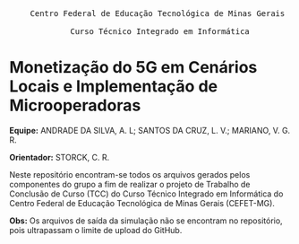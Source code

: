 <pre align="center">
    Centro Federal de Educação Tecnológica de Minas Gerais <br>
    Curso Técnico Integrado em Informática
</pre>

# Monetização do 5G em Cenários Locais e Implementação de Microoperadoras

**Equipe:** ANDRADE DA SILVA, A. L; SANTOS DA CRUZ, L. V.; MARIANO, V. G. R.

**Orientador:** STORCK, C. R.

Neste repositório encontram-se todos os arquivos gerados pelos componentes do grupo a fim de realizar o projeto de Trabalho de Conclusão de Curso (TCC) do Curso Técnico Integrado em Informática do Centro Federal de Educação Tecnológica de Minas Gerais (CEFET-MG).

**Obs:** Os arquivos de saída da simulação não se encontram no repositório, pois ultrapassam o limite de upload do GitHub.
